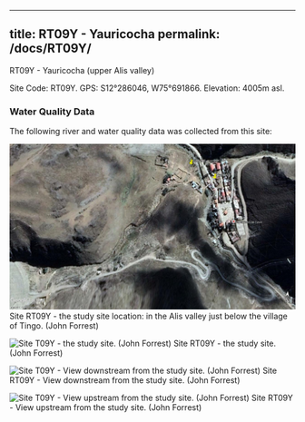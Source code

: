 
---
title: RT09Y - Yauricocha 
permalink: /docs/RT09Y/
---
RT09Y - Yauricocha (upper Alis valley)

Site Code: RT09Y.  GPS: S12°286046, W75°691866. Elevation:
4005m asl.

### Water Quality Data

The following river and water quality data was collected from this site:





![Site RT09Y - the study site location. (John Forrest)](/assets/SiteDescriptions/T9/RT9(Yauricochabelowmine).jpg)
Site RT09Y - the study site location: in the Alis valley just below the village of Tingo. (John Forrest)


![Site T09Y - the study site. (John Forrest)](/assets/SiteDescriptions/T9/T9YStudysite.jpg)
Site RT09Y - the study site. (John Forrest)


![Site T09Y - View downstream from the study site. (John Forrest)](/assets/SiteDescriptions/T9/T9YViewdownstream.jpg)
Site RT09Y - View downstream from the study site. (John Forrest)


![Site T09Y - View upstream from the study site. (John Forrest)](/assets/SiteDescriptions/T9/T9YViewupstream.jpg)
Site RT09Y - View upstream from the study site. (John Forrest)
